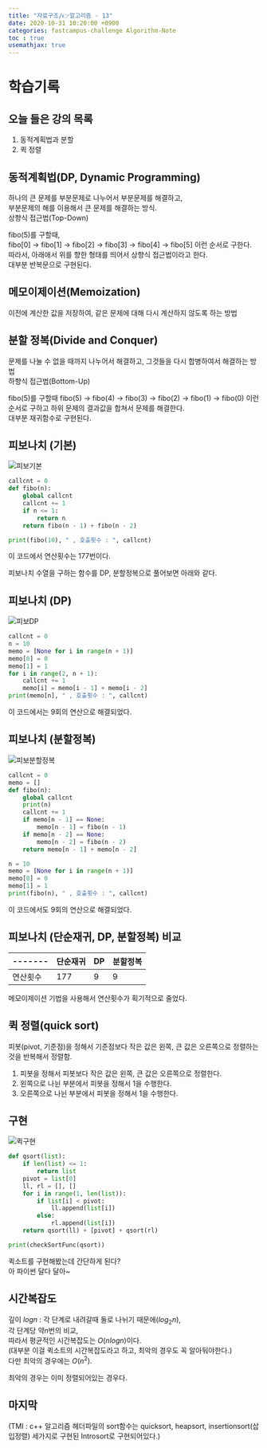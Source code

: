 ```yaml
---
title: "자료구조/👉알고리즘 - 13"
date: 2020-10-31 10:20:00 +0900
categories: fastcampus-challenge Algorithm-Note
toc : true
usemathjax: true
---
```

# 학습기록
## 오늘 들은 강의 목록
1. 동적계획법과 분할
2. 퀵 정렬

## 동적계획법(DP, Dynamic Programming)

하나의 큰 문제를 부분문제로 나누어서 부분문제를 해결하고,  
부분문제의 해를 이용해서 큰 문제를 해결하는 방식.  
상향식 접근법(Top-Down)

fibo(5)를 구할때,  
fibo[0] -> fibo[1] -> fibo[2] -> fibo[3] -> fibo[4] -> fibo[5] 이런 순서로 구한다.  
따라서, 아래애서 위를 향한 형태를 띄어서 상향식 접근법이라고 한다.  
대부분 반복문으로 구현된다.

## 메모이제이션(Memoization)  

이전에 계산한 값을 저장하여, 같은 문제에 대해 다시 계산하지 않도록 하는 방법

## 분할 정복(Divide and Conquer)

문제를 나눌 수 없을 때까지 나누어서 해결하고, 그것들을 다시 합병하여서 해결하는 방법  
하향식 접근법(Bottom-Up)

fibo(5)를 구할때
fibo(5) -> fibo(4) -> fibo(3) -> fibo(2) -> fibo(1) -> fibo(0) 이런 순서로 구하고
하위 문제의 결과값을 합쳐서 문제를 해결한다.  
대부분 재귀함수로 구현된다.

## 피보나치 (기본)

![피보기본](/assets/images/fastchallenge/day13/피보기본.PNG)

```py
callcnt = 0
def fibo(n):
    global callcnt
    callcnt += 1
    if n <= 1:
        return n
    return fibo(n - 1) + fibo(n - 2)

print(fibo(10), " , 호출횟수 : ", callcnt)
```

이 코드에서 연산횟수는 177번이다.

피보나치 수열을 구하는 함수를 DP, 분할정복으로 풀어보면 아래와 같다.

## 피보나치 (DP)

![피보DP](/assets/images/fastchallenge/day13/피보DP.PNG)

```py
callcnt = 0
n = 10
memo = [None for i in range(n + 1)]
memo[0] = 0
memo[1] = 1
for i in range(2, n + 1):
    callcnt += 1
    memo[i] = memo[i - 1] + memo[i - 2]
print(memo[n], " , 호출횟수 : ", callcnt)
```

이 코드에서는 9회의 연산으로 해결되었다.

## 피보나치 (분할정복)

![피보분할정복](/assets/images/fastchallenge/day13/피보분할정복.PNG)

```py
callcnt = 0
memo = []
def fibo(n):
    global callcnt
    print(n)
    callcnt += 1
    if memo[n - 1] == None:
        memo[n - 1] = fibo(n - 1)
    if memo[n - 2] == None:
        memo[n - 2] = fibo(n - 2)
    return memo[n - 1] + memo[n - 2]

n = 10
memo = [None for i in range(n + 1)]
memo[0] = 0
memo[1] = 1
print(fibo(n), " , 호출횟수 : ", callcnt)
```

이 코드에서도 9회의 연산으로 해결되었다.

## 피보나치 (단순재귀, DP, 분할정복) 비교

| ------- | 단순재귀 | DP | 분할정복|  
| ------- | --- | -- | -- |
| 연산횟수 | 177 | 9 | 9 |

메모이제이션 기법을 사용해서 연산횟수가 획기적으로 줄었다.

## 퀵 정렬(quick sort)

피봇(pivot, 기준점)을 정해서 기준점보다 작은 값은 왼쪽, 큰 값은 오른쪽으로 정렬하는 것을 반복해서 정렬함.

1. 피봇을 정해서 피봇보다 작은 값은 왼쪽, 큰 값은 오른쪽으로 정렬한다.
2. 왼쪽으로 나뉜 부분에서 피봇을 정해서 1을 수행한다.
3. 오른쪽으로 나뉜 부분에서 피봇을 정해서 1을 수행한다.

## 구현

![퀵구현](/assets/images/fastchallenge/day13/퀵소트구현.PNG)

```py
def qsort(list):
    if len(list) <= 1:
        return list
    pivot = list[0]
    ll, rl = [], []
    for i in range(1, len(list)):
        if list[i] < pivot:
            ll.append(list[i])
        else:
            rl.append(list[i])
    return qsort(ll) + [pivot] + qsort(rl)

print(checkSortFunc(qsort))
```

퀵소트를 구현해봤는데 간단하게 된다?  
아 파이썬 달다 달아~  

## 시간복잡도

깊이 $log n$ : 각 단계로 내려갈때 둘로 나뉘기 때문에($log_2 n$),  
각 단계당 약$n$번의 비교,  
따라서 평균적인 시간복잡도는 $O(n log n)$이다.  
(대부분 이걸 퀵소트의 시간복잡도라고 하고, 최악의 경우도 꼭 알아둬야한다.)  
다만 최악의 경우에는 $O(n^2)$.

최악의 경우는 이미 정렬되어있는 경우다.

## 마지막

(TMI : c++ 알고리즘 헤더파일의 sort함수는 quicksort, heapsort, insertionsort(삽입정렬) 세가지로 구현된 Introsort로 구현되어있다.)